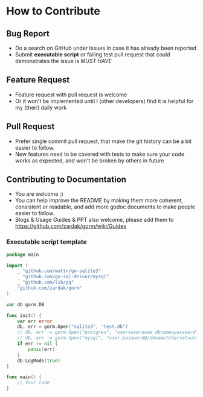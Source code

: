 # How to Contribute

## Bug Report

- Do a search on GitHub under Issues in case it has already been reported
- Submit __executable script__ or failing test pull request that could demonstrates the issue is *MUST HAVE*

## Feature Request

- Feature request with pull request is welcome
- Or it won't be implemented until I (other developers) find it is helpful for my (their) daily work

## Pull Request

- Prefer single commit pull request, that make the git history can be a bit easier to follow.
- New features need to be covered with tests to make sure your code works as expected, and won't be broken by others in future

## Contributing to Documentation

- You are welcome ;)
- You can help improve the README by making them more coherent, consistent or readable, and add more godoc documents to make people easier to follow.
- Blogs & Usage Guides & PPT also welcome, please add them to https://github.com/zardak/gorm/wiki/Guides

### Executable script template

```go
package main

import (
    _ "github.com/mattn/go-sqlite3"
    _ "github.com/go-sql-driver/mysql"
    _ "github.com/lib/pq"
    "github.com/zardak/gorm"
)

var db gorm.DB

func init() {
    var err error
    db, err = gorm.Open("sqlite3", "test.db")
    // db, err := gorm.Open("postgres", "user=username dbname=password sslmode=disable")
    // db, err := gorm.Open("mysql", "user:password@/dbname?charset=utf8&parseTime=True")
    if err != nil {
        panic(err)
    }
    db.LogMode(true)
}

func main() {
    // Your code
}
```
